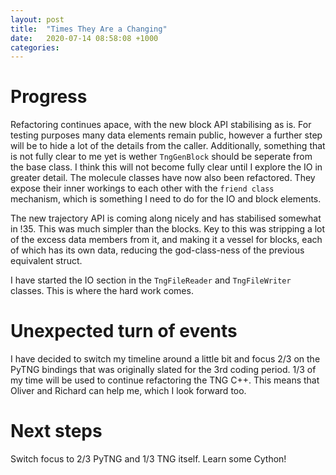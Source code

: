 ```yaml
---
layout: post
title:  "Times They Are a Changing"
date:   2020-07-14 08:58:08 +1000
categories: 
---
```


# Progress

Refactoring continues apace, with the new block API stabilising as is. For testing purposes many data elements remain public, however a further step will be to hide a lot of the details from the caller. Additionally, something that is not fully clear to me yet is wether `TngGenBlock` should be seperate from the base class. I think this will not become fully clear until I explore the IO in greater detail. The molecule classes have now also been refactored. They expose their inner workings to each other with the  `friend class` mechanism, which is something I need to do for the IO and block elements.

The new trajectory API is coming along nicely and has stabilised somewhat in !35. This was much simpler than the blocks. Key to this was stripping a lot of the excess data members from it, and making it a vessel for blocks, each of which has its own data, reducing the god-class-ness of the previous equivalent struct.

I have started the IO section in the `TngFileReader` and `TngFileWriter` classes. This is where the hard work comes.

# Unexpected turn of events

I have decided to switch my timeline around a little bit and focus 2/3 on the PyTNG bindings that was originally slated for the 3rd coding period. 1/3 of my time will be used to continue refactoring the TNG C++. This means that Oliver and Richard can help me, which I look forward too.


# Next steps

Switch focus to 2/3 PyTNG and 1/3 TNG itself. Learn some Cython!
